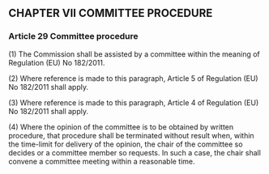 ## CHAPTER VII COMMITTEE PROCEDURE

### Article 29 Committee procedure

(1) The Commission shall be assisted by a committee within the meaning of Regulation (EU) No 182/2011.

(2) Where reference is made to this paragraph, Article 5 of Regulation (EU) No 182/2011 shall apply.

(3) Where reference is made to this paragraph, Article 4 of Regulation (EU) No 182/2011 shall apply.

(4) Where the opinion of the committee is to be obtained by written procedure, that procedure shall be terminated without result when, within the time-limit for delivery of the opinion, the chair of the committee so decides or a committee member so requests. In such a case, the chair shall convene a committee meeting within a reasonable time.
